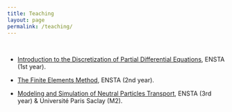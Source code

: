 ```yaml
---
title: Teaching
layout: page
permalink: /teaching/
---
```


<br/>

- [Introduction to the Discretization of Partial Differential Equations](http://www.ensta-paristech.fr/fr/devenir-ingenieur/formation-1ere-annee/tronc-commun-scientifique#MA103),
  ENSTA (1st year).
  
- [The Finite Elements Method](http://www.ensta-paristech.fr/fr/devenir-ingenieur/formation-2e-annee/enseignement-scientifique-de-voie?sigle=SIM#MAPANN1),
  ENSTA (2nd year). 
  
- [Modeling and Simulation of Neutral Particles Transport](http://www.ensta-paristech.fr/fr/devenir-ingenieur/formation-3e-annee/filieres-d-approfondissement?sigle=A01#AMSTA02),
  ENSTA (3rd year) & Université Paris Saclay (M2).
